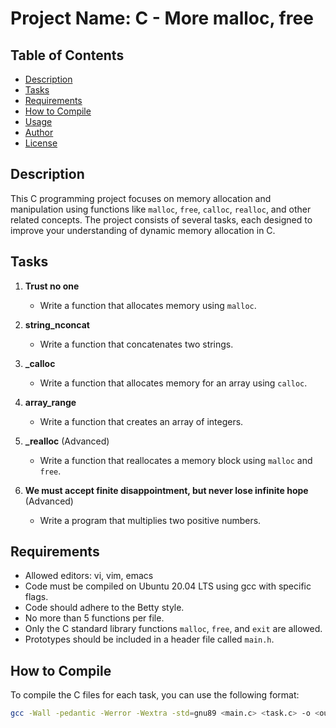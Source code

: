 # Project Name: C - More malloc, free

## Table of Contents
- [Description](#description)
- [Tasks](#tasks)
- [Requirements](#requirements)
- [How to Compile](#how-to-compile)
- [Usage](#usage)
- [Author](#author)
- [License](#license)

## Description
This C programming project focuses on memory allocation and manipulation using functions like `malloc`, `free`, `calloc`, `realloc`, and other related concepts. The project consists of several tasks, each designed to improve your understanding of dynamic memory allocation in C.

## Tasks
1. **Trust no one**
   - Write a function that allocates memory using `malloc`.
   
2. **string_nconcat**
   - Write a function that concatenates two strings.

3. **_calloc**
   - Write a function that allocates memory for an array using `calloc`.

4. **array_range**
   - Write a function that creates an array of integers.

5. **_realloc** (Advanced)
   - Write a function that reallocates a memory block using `malloc` and `free`.

6. **We must accept finite disappointment, but never lose infinite hope** (Advanced)
   - Write a program that multiplies two positive numbers.

## Requirements
- Allowed editors: vi, vim, emacs
- Code must be compiled on Ubuntu 20.04 LTS using gcc with specific flags.
- Code should adhere to the Betty style.
- No more than 5 functions per file.
- Only the C standard library functions `malloc`, `free`, and `exit` are allowed.
- Prototypes should be included in a header file called `main.h`.

## How to Compile
To compile the C files for each task, you can use the following format:

```bash
gcc -Wall -pedantic -Werror -Wextra -std=gnu89 <main.c> <task.c> -o <output>

